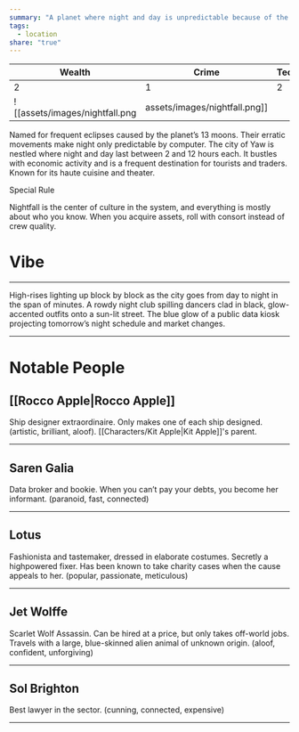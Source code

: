 ```yaml
---
summary: "A planet where night and day is unpredictable because of the erratic solar eclipses from the 13 moons. A destination hub for traders and tourists. "
tags:
  - location
share: "true"
---
```

| **Wealth** | **Crime** | **Tech** | **Weird** |
| ---- | ---- | ---- | ---- |
| 2 | 1 | 2 | 1 |
![[assets/images/nightfall.png|assets/images/nightfall.png]]

Named for frequent eclipses caused by the planet’s 13 moons. Their erratic movements make night only predictable by computer. The city of Yaw is nestled where night and day last between 2 and 12 hours each. It bustles with economic activity and is a frequent destination for tourists and traders. Known for its haute cuisine and theater.

Special Rule

Nightfall is the center of culture in the system, and everything is mostly about who you know. When you acquire assets, roll with consort instead of crew quality.

# Vibe

---

High-rises lighting up block by block as the city goes from day to night in the span of minutes. A rowdy night club spilling dancers clad in black, glow-accented outfits onto a sun-lit street. The blue glow of a public data kiosk projecting tomorrow’s night schedule and market changes.

---

# Notable People


## [[Rocco Apple|Rocco Apple]]

Ship designer extraordinaire. Only makes one of each ship designed. (artistic, brilliant, aloof). [[Characters/Kit Apple|Kit Apple]]'s parent.

---

## Saren Galia

Data broker and bookie. When you can’t pay your debts, you become her informant. (paranoid, fast, connected)

---

## Lotus

Fashionista and tastemaker, dressed in elaborate costumes. Secretly a highpowered fixer. Has been known to take charity cases when the cause appeals to her. (popular, passionate, meticulous)

---

## Jet Wolffe

Scarlet Wolf Assassin. Can be hired at a price, but only takes off-world jobs. Travels with a large, blue-skinned alien animal of unknown origin. (aloof, confident, unforgiving)

---

## Sol Brighton

Best lawyer in the sector. (cunning, connected, expensive)

---
